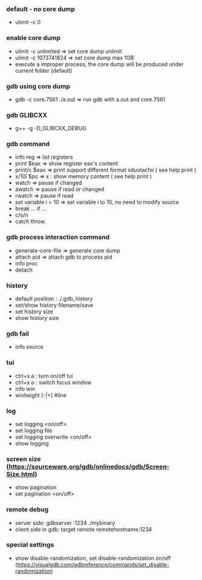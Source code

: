 ### default - no core dump
* ulimit -c 0

### enable core dump
* ulimit -c unlimited  => set core dump unlimit
* ulimit -c 1073741824 => set core dump max 1GB
* execute a improper process, the core dump will be produced under current folder (default)

### gdb using core dump
* gdb -c core.7561 ./a.out => run gdb with a.out and core.7561

### gdb GLIBCXX
* g++ -g -D_GLIBCXX_DEBUG <filename>

### gdb command
* info reg => list registers
* print $eax   => show register eax's content
* print/c $eax => print support different format xduotacfsi ( see help print )
* x/10i $pc    => x : show memory content ( see help print )
* watch => pause if changed
* awatch => pause if read or changed
* rwatch => pause if read
* set variable i = 10 => set variable i to 10, no need to modify source
* break ... if ...
* c/s/n <count>
* catch throw

### gdb process interaction command
* generate-core-file => generate core dump
* attach pid => attach gdb to process pid
* info proc
* detach

### history
* default position : ./.gdb_history
* set/show history filename/save
* set history size <n>
* show history size

### gdb fail
* info source

### tui
* ctrl+x a : turn on/off tui
* ctrl+x o : switch focus window
* info win
* winheight <win name> [-|+] #line

### log
* set logging <on/off>
* set logging file <filename>
* set logging overwrite <on/off>
* show logging
  
### screen size (https://sourceware.org/gdb/onlinedocs/gdb/Screen-Size.html)
* show pagination
* set pagination <on/off>

### remote debug
* server side: gdbserver :1234 ./mybinary
* client side in gdb: target remote remotehostname:1234

### special settings
* show disable-randomization, set disable-randomization on/off (https://visualgdb.com/gdbreference/commands/set_disable-randomization)
